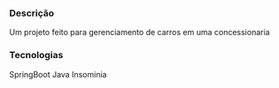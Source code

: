 ### Descrição
Um projeto feito para gerenciamento de carros em uma concessionaria

### Tecnologias
SpringBoot
Java
Insominia 
